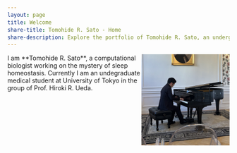 ```yaml
---
layout: page
title: Welcome
share-title: Tomohide R. Sato - Home
share-description: Explore the portfolio of Tomohide R. Sato, an undergraduate student with an interest in sleep medicine, neuroscience, theoretical biology, and medicine. Learn more about Tomohide's experience and education.
---
```


<img src="/assets/img/IMG_2824.jpeg" width="200" align="right">
I am **Tomohide R. Sato**, a computational biologist working on the mystery of sleep homeostasis. Currently I am an undegraduate medical student at University of Tokyo in the group of Prof. Hiroki R. Ueda. 
